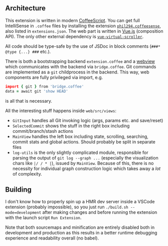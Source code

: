 ## Architecture

This extension is written in modern [CoffeeScript](https://coffeescript.org). You can get full IntelliSense in `.coffee` files by installing the extension [`phil294.coffeesense`](https://github.com/phil294/coffeesense/), also listed in `extensions.json`. The web part is written in [Vue.js](https://vuejs.org/guide/introduction.html) (composition API). The only other external dependency is [`vue-virtual-scroller`](https://github.com/Akryum/vue-virtual-scroller/tree/next/packages/vue-virtual-scroller).

All code should be type-safe by the use of JSDoc in block comments (`###* @type {...} ###` etc.).

There is both a bootstrapping backend `extension.coffee` and a [webview](https://code.visualstudio.com/api/extension-guides/webview) which communicates with the backend via `bridge.coffee`. Git commands are implemented as a `git` childprocess in the backend. This way, web components are fully privileged via import, e.g.
```coffee
import { git } from 'bridge.coffee'
data = await git 'show HEAD'
```
is all that is necessary.

All the interesting stuff happens inside `web/src/views`:
- `GitInput` handles all Git invoking logic (args, params etc. and save/reset)
- `SelectedCommit` shows the stuff in the right box including commit/branch/stash actions
- `MainView` handles the left box including state, scrolling, searching, commit stats and global actions. Should probably be split in separate files
- `log-utils` is the only slightly complicated module, responsible for parsing the output of `git log --graph ...` (especially the visualization chars like `|/ / * |`), issued by `MainView`. Because of this, there is no necessity for individual graph construction logic which takes away a *lot* of complexity.

## Building

I don't know how to properly spin up a HMR dev server inside a VSCode extension (probably impossible), so you just run `./build.sh --mode=development` after making changes and before running the extension with the launch script `Run Extension`.

Note that both sourcemaps and minification are entirely disabled both in development and production as this results in a better runtime debugging experience and readability overall (no babel).
